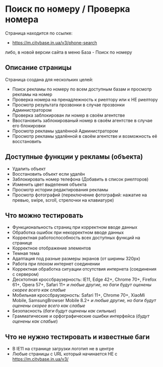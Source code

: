 # Поиск по номеру / Проверка номера

Страница находится по ссылке:

- https://m.citybase.in.ua/v3/phone-search

либо, в новой версии сайта в меню База - Поиск по номеру

## Описание страницы

Страница создана для нескольких целей:

- Поиск рекламы по номеру по всем доступным базам и просмотр рекламы на номер
- Проверка номера на пренадлежность к риелтору или к НЕ риелтору
- Просмотр результата прозвонки в случае прозвонки Администратором
- Проверка заблокирован ли номер в своём агентстве
- Ввостановить заблокированый номер в своём агентстве в случае его блокировки
- Просмотр рекламы удалённой Администратором
- Просмотр рекламы удалённой в своём агентстве и возможность её восстановить

## Доступные функции у рекламы (объекта)

- Удалить объект
- Восстановить объект если удалён
- Заблокировать номер телефона (Добавить в список риелторов)
- Изменить цвет выделения объекта
- Просмотр истории редактирования рекламы
- Просмотр фотографий (переключение фотографий: нажатие на превью, swipe, scroll, стрелочки на клавиатуре)

## Что можно тестировать

- Функциональность страниц при корректном вводе данных
- Обработка ошибок при некорректном вводе данных
- Корректная работоспособность всех доступных функций на странице
- Корректное отображение элементов
- Темная тема
- Адаптация под разные размеры экранов (от ширины 320px)
- Работа при плохом интернет соединении
- Корректная обработка ситуации отсутствия интернета (соединения с сервером)
- Десктопная кроссбраузерность: IE11, Edge 42+, Chrome 70+, Firefox 61+, Opera 57+, Safari 11+ *и любые другие, но баги будут оценены скорее всего как слабые*
- Мобильная кроссбраузерность: Safari 11+, Chrome 70+, XiaoMi Mobile, SamsungBrowser Mobile 8.2+ *и любые другие, но баги будут оценены скорее всего как слабые*
- Безопасность (*баги будут оценены как сильные*)
- Грамматические и орфографические ошибки интерфейса (*будут оценены как слабые*)

## Что не нужно тестировать и известные баги
- В IE11 на странице загрузки логотип не в центре
- Любые страницы с URL который начинается НЕ с https://m.citybase.in.ua/v3/


